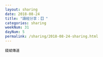 ```yaml
---
layout: sharing
date: 2018-08-24
title: "讀經分享：【】"
categories: sharing
weekNum: 31
dayNum: 5
permalink: /sharing/2018-08-24-sharing.html
---
```


`錢斌傳道`

